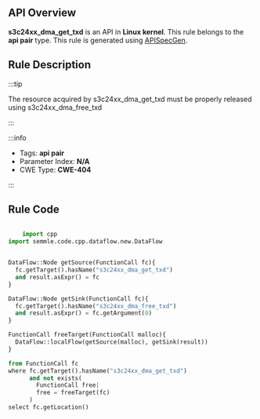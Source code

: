 ---
---


## API Overview
**s3c24xx_dma_get_txd** is an API in **Linux kernel**. This rule belongs to the **api pair** type. This rule is generated using [APISpecGen](../../tools/APISpecGen).
## Rule Description

:::tip

The resource acquired by s3c24xx_dma_get_txd must be properly released using s3c24xx_dma_free_txd

:::

:::info

- Tags: **api pair**
- Parameter Index: **N/A**
- CWE Type: **CWE-404**

:::

## Rule Code
```python

    import cpp
import semmle.code.cpp.dataflow.new.DataFlow


DataFlow::Node getSource(FunctionCall fc){
  fc.getTarget().hasName("s3c24xx_dma_get_txd")
  and result.asExpr() = fc
}

DataFlow::Node getSink(FunctionCall fc){
  fc.getTarget().hasName("s3c24xx_dma_free_txd")
  and result.asExpr() = fc.getArgument(0)
}

FunctionCall freeTarget(FunctionCall malloc){
  DataFlow::localFlow(getSource(malloc), getSink(result))
}

from FunctionCall fc
where fc.getTarget().hasName("s3c24xx_dma_get_txd")
      and not exists(
        FunctionCall free| 
        free = freeTarget(fc)
      )
select fc.getLocation()

    
```